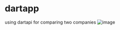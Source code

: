 # dartapp
using dartapi for comparing two companies
![image](https://github.com/jiwon103203/dartapp/assets/127197114/7fb6538d-a6ef-4cfc-9a43-e509cd78da58)
